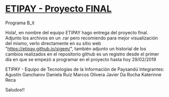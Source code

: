 # [ETIPAY - Proyecto FINAL](https://startbootstrap.com/template-overviews/creative/)

Programa B_it



Hola!, en nombre del equipo ETIPAY hago entrega del proyecto final.
Adjunto los archivos en un .rar pero recomiendo para mejor visualización del mismo, verlo directamente
en su sitio web "https://etipay.github.io/sigem/", también adjunto un historial de los cambios realizados
en el repositorio github es un registro desde el primer día en que se empezó a
 programar en el proyecto hasta hoy 29/02/2019

ETIPAY - Equipo de Tecnologías de la Información de Paysandú
Integrantes: 
Agustín Gancharov
Daniela Ruiz
Marcos Olivera
Javier Da Rocha
Katerinne Reca

Saludos!! 

